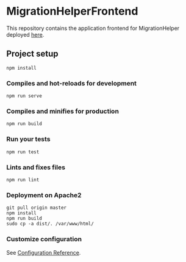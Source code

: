 # MigrationHelperFrontend

This repository contains the application frontend for MigrationHelper deployed [here](http://migration-helper.net).

## Project setup

```
npm install
```

### Compiles and hot-reloads for development

```
npm run serve
```

### Compiles and minifies for production

```
npm run build
```

### Run your tests

```
npm run test
```

### Lints and fixes files

```
npm run lint
```

### Deployment on Apache2

```
git pull origin master
npm install
npm run build
sudo cp -a dist/. /var/www/html/
```

### Customize configuration
See [Configuration Reference](https://cli.vuejs.org/config/).
